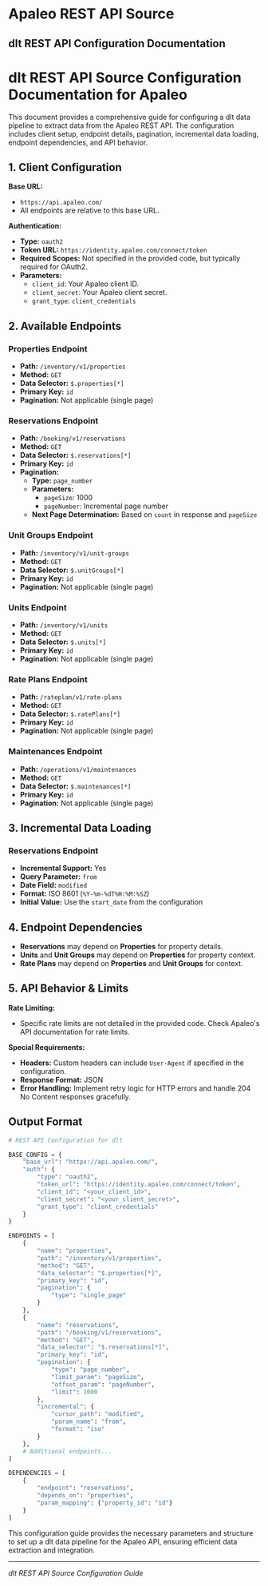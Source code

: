 # Apaleo REST API Source

## dlt REST API Configuration Documentation

# dlt REST API Source Configuration Documentation for Apaleo

This document provides a comprehensive guide for configuring a dlt data pipeline to extract data from the Apaleo REST API. The configuration includes client setup, endpoint details, pagination, incremental data loading, endpoint dependencies, and API behavior.

## 1. Client Configuration

**Base URL:**
- `https://api.apaleo.com/`
- All endpoints are relative to this base URL.

**Authentication:**
- **Type:** `oauth2`
- **Token URL:** `https://identity.apaleo.com/connect/token`
- **Required Scopes:** Not specified in the provided code, but typically required for OAuth2.
- **Parameters:**
  - `client_id`: Your Apaleo client ID.
  - `client_secret`: Your Apaleo client secret.
  - `grant_type`: `client_credentials`

## 2. Available Endpoints

### Properties Endpoint
- **Path:** `/inventory/v1/properties`
- **Method:** `GET`
- **Data Selector:** `$.properties[*]`
- **Primary Key:** `id`
- **Pagination:** Not applicable (single page)

### Reservations Endpoint
- **Path:** `/booking/v1/reservations`
- **Method:** `GET`
- **Data Selector:** `$.reservations[*]`
- **Primary Key:** `id`
- **Pagination:**
  - **Type:** `page_number`
  - **Parameters:**
    - `pageSize`: 1000
    - `pageNumber`: Incremental page number
  - **Next Page Determination:** Based on `count` in response and `pageSize`

### Unit Groups Endpoint
- **Path:** `/inventory/v1/unit-groups`
- **Method:** `GET`
- **Data Selector:** `$.unitGroups[*]`
- **Primary Key:** `id`
- **Pagination:** Not applicable (single page)

### Units Endpoint
- **Path:** `/inventory/v1/units`
- **Method:** `GET`
- **Data Selector:** `$.units[*]`
- **Primary Key:** `id`
- **Pagination:** Not applicable (single page)

### Rate Plans Endpoint
- **Path:** `/rateplan/v1/rate-plans`
- **Method:** `GET`
- **Data Selector:** `$.ratePlans[*]`
- **Primary Key:** `id`
- **Pagination:** Not applicable (single page)

### Maintenances Endpoint
- **Path:** `/operations/v1/maintenances`
- **Method:** `GET`
- **Data Selector:** `$.maintenances[*]`
- **Primary Key:** `id`
- **Pagination:** Not applicable (single page)

## 3. Incremental Data Loading

### Reservations Endpoint
- **Incremental Support:** Yes
- **Query Parameter:** `from`
- **Date Field:** `modified`
- **Format:** ISO 8601 (`%Y-%m-%dT%H:%M:%SZ`)
- **Initial Value:** Use the `start_date` from the configuration

## 4. Endpoint Dependencies

- **Reservations** may depend on **Properties** for property details.
- **Units** and **Unit Groups** may depend on **Properties** for property context.
- **Rate Plans** may depend on **Properties** and **Unit Groups** for context.

## 5. API Behavior & Limits

**Rate Limiting:**
- Specific rate limits are not detailed in the provided code. Check Apaleo's API documentation for rate limits.

**Special Requirements:**
- **Headers:** Custom headers can include `User-Agent` if specified in the configuration.
- **Response Format:** JSON
- **Error Handling:** Implement retry logic for HTTP errors and handle 204 No Content responses gracefully.

## Output Format

```python
# REST API Configuration for dlt

BASE_CONFIG = {
    "base_url": "https://api.apaleo.com/",
    "auth": {
        "type": "oauth2",
        "token_url": "https://identity.apaleo.com/connect/token",
        "client_id": "<your_client_id>",
        "client_secret": "<your_client_secret>",
        "grant_type": "client_credentials"
    }
}

ENDPOINTS = [
    {
        "name": "properties",
        "path": "/inventory/v1/properties",
        "method": "GET",
        "data_selector": "$.properties[*]",
        "primary_key": "id",
        "pagination": {
            "type": "single_page"
        }
    },
    {
        "name": "reservations",
        "path": "/booking/v1/reservations",
        "method": "GET",
        "data_selector": "$.reservations[*]",
        "primary_key": "id",
        "pagination": {
            "type": "page_number",
            "limit_param": "pageSize",
            "offset_param": "pageNumber",
            "limit": 1000
        },
        "incremental": {
            "cursor_path": "modified",
            "param_name": "from",
            "format": "iso"
        }
    },
    # Additional endpoints...
]

DEPENDENCIES = [
    {
        "endpoint": "reservations",
        "depends_on": "properties",
        "param_mapping": {"property_id": "id"}
    }
]
```

This configuration guide provides the necessary parameters and structure to set up a dlt data pipeline for the Apaleo API, ensuring efficient data extraction and integration.

---
*dlt REST API Source Configuration Guide*